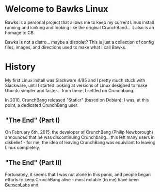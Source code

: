 # Welcome to Bawks Linux
Bawks is a personal project that allows me to keep my current Linux install running and looking and looking like the original CrunchBand... it also is an homage to CB.

Bawks is not a distro... maybe a distrolet? This is just a collection of config files, images, and directions used to make what I call Bawks.

# History
My first Linux install was Slackware 4/95 and I pretty much stuck with Slackware, until I started looking at versions of Linux designed to make Ubuntu simpler and faster... from there, I settled on Crunchbang.

In 2010, CrunchBang released "Statler" (based on Debian); I was, at this point, a dedicated CrunchBang user.
## "The End" (Part I)
On February 6th, 2015, the developer of CrunchBang (Philip Newborough) announced that he was discontinuing Crunchbang... this left many users in disbelief - for me, the idea of leaving CrunchBang was equivilant to leaving Linux completely.

## "The End" (Part II)
Fortunately, it seems that I was not alone in this panic, and people began efforts to keep CrunchBang alive - most notable (to me) have been [BunsenLabs](https://www.bunsenlabs.org) and
